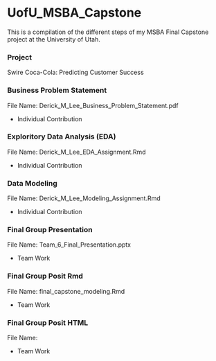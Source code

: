 # UofU_MSBA_Capstone

This is a compilation of the different steps of my MSBA Final Capstone project at the University of Utah.

### Project
Swire Coca-Cola: Predicting Customer Success

### Business Problem Statement
File Name: Derick_M_Lee_Business_Problem_Statement.pdf
- Individual Contribution

### Exploritory Data Analysis (EDA)
File Name: Derick_M_Lee_EDA_Assignment.Rmd
- Individual Contribution

### Data Modeling
File Name: Derick_M_Lee_Modeling_Assignment.Rmd
- Individual Contribution

### Final Group Presentation
File Name: Team_6_Final_Presentation.pptx
- Team Work

### Final Group Posit Rmd
File Name: final_capstone_modeling.Rmd
- Team Work

### Final Group Posit HTML
File Name: 
- Team Work
